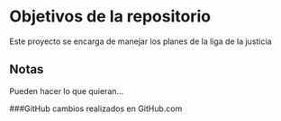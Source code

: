 # Objetivos de la repositorio

Este proyecto se encarga de manejar los planes de la liga de la justicia


## Notas
Pueden hacer lo que quieran...

###GitHub
cambios realizados en GitHub.com
